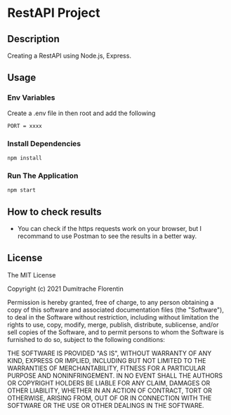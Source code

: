 # RestAPI Project

## Description

Creating a RestAPI using Node.js, Express.

## Usage

### Env Variables

Create a .env file in then root and add the following

```
PORT = xxxx
```

### Install Dependencies

```
npm install
```

### Run The Application

```
npm start
```

## How to check results

- You can check if the https requests work on your browser, but I recommand to use Postman to see the results in a better way.

## License

The MIT License

Copyright (c) 2021 Dumitrache Florentin

Permission is hereby granted, free of charge, to any person obtaining a copy of this software and associated documentation files (the "Software"), to deal in the Software without restriction, including without limitation the rights to use, copy, modify, merge, publish, distribute, sublicense, and/or sell copies of the Software, and to permit persons to whom the Software is furnished to do so, subject to the following conditions:

THE SOFTWARE IS PROVIDED "AS IS", WITHOUT WARRANTY OF ANY KIND, EXPRESS OR IMPLIED, INCLUDING BUT NOT LIMITED TO THE WARRANTIES OF MERCHANTABILITY, FITNESS FOR A PARTICULAR PURPOSE AND NONINFRINGEMENT. IN NO EVENT SHALL THE AUTHORS OR COPYRIGHT HOLDERS BE LIABLE FOR ANY CLAIM, DAMAGES OR OTHER LIABILITY, WHETHER IN AN ACTION OF CONTRACT, TORT OR OTHERWISE, ARISING FROM, OUT OF OR IN CONNECTION WITH THE SOFTWARE OR THE USE OR OTHER DEALINGS IN THE SOFTWARE.
